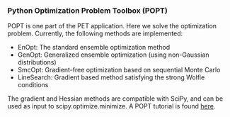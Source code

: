 ### Python Optimization Problem Toolbox (POPT)

POPT is one part of the PET application. Here we solve the optimization problem. 
Currently, the following methods are implemented: 

- EnOpt: The standard ensemble optimization method
- GenOpt: Generalized ensemble optimization (using non-Gaussian distributions)
- SmcOpt: Gradient-free optimization based on sequential Monte Carlo
- LineSearch: Gradient based method satisfying the strong Wolfie conditions

The gradient and Hessian methods are compatible with SciPy, and can be used as input to scipy.optimize.minimize. 
A POPT tutorial is found [here](https://github.com/Python-Ensemble-Toolbox/PET/blob/main/docs/tutorials/popt/tutorial_popt.ipynb).
